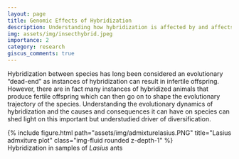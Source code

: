 ```yaml
---
layout: page
title: Genomic Effects of Hybridization
description: Understanding how hybridization is affected by and affects insect genomes
img: assets/img/insecthybrid.jpeg
importance: 2
category: research
giscus_comments: true
---
```


Hybridization between species has long been considered an evolutionary “dead-end” as instances of hybridization can result in infertile offspring. However, there are in fact many instances of hybridized animals that produce fertile offspring which can then go on to shape the evolutionary trajectory of the species. Understanding the evolutionary dynamics of hybridization and the causes and consequences it can have on species can shed light on this important but understudied driver of diversification.




<div class="row">
    <div class="col-sm mt-3 mt-md-0">
        {% include figure.html path="assets/img/admixturelasius.PNG" title="Lasius admxiture plot" class="img-fluid rounded z-depth-1" %}
    </div>
</div>
<div class="caption">
    Hybridization in samples of <i>Lasius</i> ants
</div>

